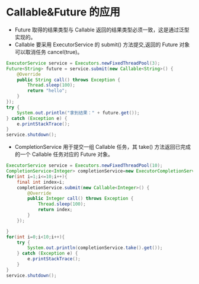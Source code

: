 # Callable&Future 的应用

- Future 取得的结果类型与 Callable 返回的结果类型必须一致，这是通过泛型实现的。
- Callable 要采用 ExecutorService 的 submit() 方法提交,返回的 Future 对象可以取消任务 cancel(true)。

```java
ExecutorService service = Executors.newFixedThreadPool(3);
Future<String> future = service.submit(new Callable<String>() {
    @Override
    public String call() throws Exception {
        Thread.sleep(100);
        return "hello";
    }
});
try {
    System.out.println("拿到结果：" + future.get());
} catch (Exception e) {
    e.printStackTrace();
}
service.shutdown();
```

- CompletionService 用于提交一组 Callable 任务，其 take() 方法返回已完成的一个 Callable 任务对应的 Future 对象。

```java
ExecutorService service = Executors.newFixedThreadPool(10);
CompletionService<Integer> completionService=new ExecutorCompletionService<Integer>(service);
for(int i=1;i<=10;i++){
    final int index=i;
    completionService.submit(new Callable<Integer>() {
        @Override
        public Integer call() throws Exception {
            Thread.sleep(100);
            return index;
        }
    });

}
for(int i=0;i<10;i++){
    try {
        System.out.println(completionService.take().get());
    } catch (Exception e) {
        e.printStackTrace();
    }
}
service.shutdown();
```
